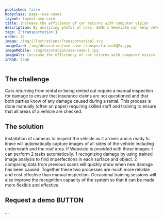 ```yaml
---
published: false
bodyclass: page--use-cases
layout: layout-use-case
title: Increase the efficiency of car returns with computer vision
description: By analyzing photos of cars, SeMI's Weaviate can help determine if cars are returned properly and undamaged.
tags: ['transportation']
order: 14
image: /img/illustrations/TransportationI.svg
imageCard: /img/decoration/use-case-transportation1@2x.jpg
imageMobile: /img/decoration/use-case-1.jpg
imageAlt: Increase the efficiency of car returns with computer vision
inRnD: true
---
```


## The challenge

Cars returning from rental or being rented out require a manual inspection for damage to ensure that insurance claims are not questioned and that both parties know of any damage caused during a rental. This process is done manually (often on paper) requiring skilled staff and training to ensure that all areas of a vehicle are checked.

## The solution

Installation of cameras to inspect the vehicle as it arrives and is ready to leave will automatically capture images of all sides of the vehicle including underneath and the roof area. If Weaviate is provided with these images it can perform 2 tasks automatically. 1 recognizing damage by using trained image analysis to find imperfections in each surface and object. 2 comparing data from previous scans will quickly show when new damage has been caused. Together these two processes are much more reliable and cost effective than manual inspection. Occasional training sessions will also improve the recognition capacity of the system so that it can be made more flexible and effective.


## Request a demo BUTTON

...
